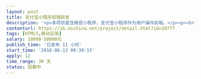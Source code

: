 ```yaml
---                
layout: post       
title: 支付宝小程序前端研发           
description: '<p>本项目是含微信小程序、支付宝小程序作为用户操作前端。</p><p><br></p><p>目前已完成微信小程序开发、调试工作，缺会支付宝小程序前端开发。</p><p><br></p><p>需要一位支付宝小程序前端。</p><p><br></p><p>具体功能请查看附件-功能清单</p>'     
contenturl: https://zb.oschina.net/project/detail.html?id=20777      
tags: [HTML5,移动应用]            
salary: 10000-50000元          
publish_time: '已发布 11 小时'         
start_time: '2018-06-13 09:30:15'           
apply: 12                   
time_range: 30 天              
status: 招募中                  
---                 
```

